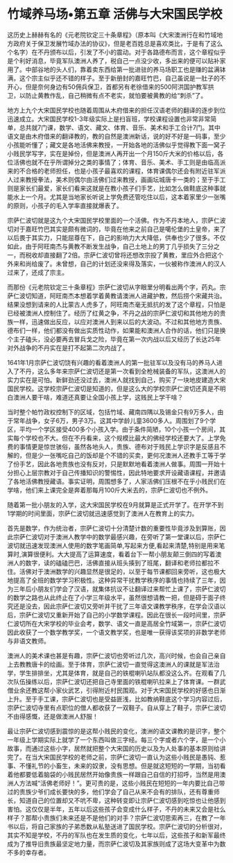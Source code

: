# 竹域养马场•第五章 活佛与大宋国民学校

这历史上赫赫有名的《元老院钦定三十条章程》（原本叫《大宋澳洲行在和竹域地方政府关于保卫发展竹域办法的协议》，但是老百姓总是喜欢类比，于是有了这么个名字）在不丹颁布以后，引发了不小的震动。对于各路德布而言，这个章程似乎是个利好消息，毕竟军队澳洲人养了，税自己一点没少收，多出来的便可以贴补家用了。中部谷地的头人们，靠着卖东西给第一批进驻的养马场职工也是赚的盆满钵满，这个宗主似乎还不错的样子。至于新册封的嘉旺竹巴，自己虽说是一肚子的不开心，但是奈何身边有50佣兵保卫，首都另有老徐借来的500阿洪国护教军拱卫，以防止黄教作乱，自己稍微有点不老实，就怕要被黄教的给“刺杀”了。
 
地方上九个大宋国民学校也随着周围从木府借来的担任汉语老师的翻译的逐步到位迅速成立。大宋国民学校1-3年级实际上是扫盲班，学校课程设置也非常非常简单，总共就7门课，数学、语文、藏文、体育、音乐、美术和手工合计7门。其中语文是由木府借来的翻译教的，教的自然是澳洲新话，说的好不好是一码事，至少小孩能听懂了；藏文是各地活佛来教授，一开始各地的活佛似乎觉得教下面一窝子小贱民学写字，实在是掉份，但是澳洲人再开出一个月150斤大米的价格以后，各位活佛也就不在乎所谓掉分之类的事情了；体育、音乐、美术、手工则是由临高派来的不合格的老师担任，也是小孩子最喜欢的课程，体育课偶尔还会有附近驻军派人过来教授拳法，美术则偶尔由活佛们过来教授，画画坛城唐卡一类的；至于手工则是家长们最爱，家长们看来这就是在教小孩子们手艺，比如怎么做鞋底这种事就能水上一个月。尤其是当地家长听说上学免费还管吃住以后，这本着家里少一张嘴的原则，小孩子的毛入学率直接就爆表了。
 
宗萨仁波切就是这九个大宋国民学校里面的一个活佛。作为不丹本地人，宗萨仁波切对于嘉旺竹巴其实是颇有微词的，毕竟在他来之前自己是噶伦堡的土皇帝，来了以后畏于其实力，只能屈尊在下，自己的影响力大大降低，供奉也少了很多。不仅如此，由于阿旺南杰与黄教不断发生战争，自己土地上的男丁几乎损失了三分之一，而税收却直接翻了2倍。宗萨仁波切曾将还想改宗投了黄教，里应外合把这个外来和尚给废了。未曾想，自己的计划还没来得及落实，一伙被称作澳洲人的汉人过来了，还成了宗主。
 
而那份《元老院钦定三十条章程》宗萨仁波切从字眼里分明看出两个字，药丸。宗萨仁波切知道，阿旺南杰本想着学着黄教请澳洲人进藏护教，然后捞个宋藏共治。结果没想到请来的人比蒙古人虎多了，阿旺南杰毫无抵抗的发了这个章程，只怕是已经被澳洲人控制住了。经历了红黄之争，不丹之战的宗萨仁波切和其他地方的贵族一样，迅速做出反应，以应对澳洲人到来以后的大波动。不过和其他地方贵族、德布们一样，他们都没有做出实质性动作，如果能和澳洲人合作的话，他们只是换个主子磕头，没必要再去冒兵戈之险，毕竟在第一次内战以后又经历了长达25年对外战争的不丹实在是打不起第二次内战了。
 
1641年1月宗萨仁波切饶有兴趣的看着澳洲人的第一批驻军以及没有马的养马人进入了不丹，这么多年来宗萨仁波切还是第一次看到全枪械装备的军队，这澳洲人的实力实在是可怕。新鲜劲还没过去，澳洲人就找到自己，购买了一块地皮建造大宋国民学校。这学校宗萨仁波切是知道的，但是这么大的学校宗萨仁波切还真是不明白澳洲人要干啥，难道还真要让全国小孩上学，这贱民上学干啥？
 
当时整个帕竹政权控制下的区域，包括竹域、藏南四隅以及锡金只有9万多人，由于常年战争，女子6万，男子3万。这其中学龄儿童3600多人。周围划了9个学区，平均一个学区接受400多个小孩入学。由于条件简陋，10个小孩一个房间，其实每个学校也不大。但在不丹看来，这个规模比最大的佛经学校还要大了。上学免费的事情更是惊世骇俗，虽然各地头人，贵族、德布对于贱民上学识字是反感且不解的，但是少一张嘴吃自己的饭却是个不错的买卖，更何况澳洲人还教手工等于学了份手艺，因此各地贵族也没有反对，只是默默地看着澳洲人做事。周围一开始十分担心上层宗教对于自己传播知识的警惕性，因此特地要求开设藏语课程，并邀请了各地活佛教授藏语。事实证明，周围想多了，人家活佛们压根不在乎小贱民们在学啥，他们来上课完全是奔着那每月100斤大米去的，宗萨仁波切也不例外。
 
随着第一批小朋友的入学，这大宋国民学校在9月就算是正式开学了。在开学不到1学期的时间里面，宗萨仁波切就迅速感觉到了澳洲人在教育上的实力。
 
首先是数学，作为统治者，宗萨仁波切十分清楚计数的重要性毕竟涉及到算账，因此宗萨仁波切对于澳洲人教学中的数学最感兴趣，在旁听了第一堂课以后，宗萨仁波切就迅速发现澳洲人使用的数字笔画简单,写起来方便,看起来清楚,特别是用来笔算时,演算很便利。大大提高了运算速度，看着台下一帮小朋友颠三倒四的写着澳洲人的数字，读的磕磕巴巴，活佛直接从班头揍到了班尾，翻译和老师拉都拉不住。活佛对于澳洲数学的兴趣显然是很足的，以至于每节课都回来旁听，这也极大地提高了全班的数学学习积极性。这种异常干扰教学秩序的事情也持续了三年，因为三年后小朋友们学会了汉语，就集体抗议不让翻译过来帮忙上课了，宗萨仁波切的数学之路也从此终止在了小学三年级水平，虽然很想请教一把，但是碍于面子终究还是没去，因此宗萨仁波切又旁听并干扰了三年语文课教学秩序，在学会汉语以后，宗萨仁波切又重新开始了自己的小学数学课程。因此在很长一段时间里，宗萨仁波切所在大宋学校的毕业会考，数学、语文一直是高居全竹域第一，宗萨仁波切因此收获了一个数学教学奖，一个语文教学奖，也是唯一获得该奖项的非数学老师与非语文教师。
 
澳洲人的美术课也甚是有趣，宗萨仁波切也旁听过几次，高兴时候，也会自己亲自上去教教唐卡的绘画。至于体育，宗萨仁波切一直觉得这澳洲人的课就是军法治学，学生排排坐，尤其是体育，就是自己的铁棍喇叭站队都没这么齐。在观看了几次队伍操练以后，宗萨仁波切还把自己寺里面的铁棍喇叭拉来上了体育课。一群武僧业余还教这帮小家伙武艺，引得附近村民围观。对于大宋国民学校的好感也日渐上升。至于手工课，宗萨仁波切也是受益匪浅，比如教纳鞋底这个学习内容过后，宗萨仁波切寺里有点职位的僧人都收获了一双鞋子。自从穿上了鞋子，宗萨仁波切不由得感慨，还是做澳洲人舒服！
 
最让宗萨仁波切感到震惊的是这帮小贱民的变化，澳洲的语文课教的是识字，整个一年级上学期实际上就学了一个东西叫做三字经。每三个字或者六个字，是一个小故事，而通过这些小字，居然就把整个大宋国的历史以及为人处事的基本原则给讲完了。在当大宋国民学校的老师之前，宗萨仁波切一直认为这些小贱民是愚钝、惹事、不懂礼节的小畜生，未来的奴隶，没有思想。但是就这短短的一学期，当初看着他都要低着脑袋的小贱民居然开始像贵族一样跟自己自信的打招呼，当然是用澳洲人方法喊“活佛老师好！”。更可贵的是，这些小贱民在短短的一年内要比自己带过的贵族少爷们成长要快的多，他们学会了自己从来不会有的排队，还有尊重师长，知道自己的位置却又不吭不卑，这种转变即让宗萨仁波切感到吃惊也让他感到害怕。这仅仅是半年，五年以后这些孩子会变成什么样子，不丹的未来又会是社么样子？那帮小贵族们未来还是不是他们的对手？宗萨仁波切思索再三，在教了一年书以后，将自己家族的子弟悉数从私塾送进了国民学校。宗萨仁波切的分析很对，其实不知是学校，不丹的军队也在发生质的变化，七年以后，这些孩子和新军最终成为了推导旧贵族最坚定地力量，而宗萨仁波切及其家族则成了这场大变革中为数不多的幸存者。
